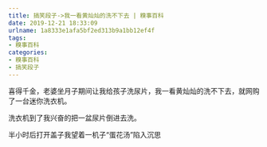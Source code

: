 ```yaml
---
title: 搞笑段子->我一看黄灿灿的洗不下去 | 糗事百科
date: 2019-12-21 18:33:09
urlname: 1a8333e1afa5bf2ed313b9a1bb12ef4f
tags: 
- 糗事百科
categories:
- 糗事百科
- 搞笑段子
---
```

喜得千金，老婆坐月子期间让我给孩子洗尿片，我一看黄灿灿的洗不下去，就网购了一台迷你洗衣机。

洗衣机到了我兴奋的把一盆尿片倒进去洗。

半小时后打开盖子我望着一机子“蛋花汤”陷入沉思


